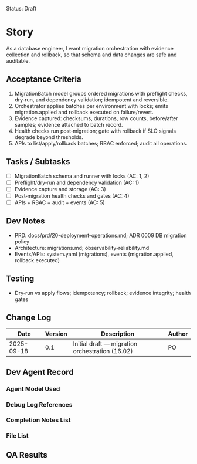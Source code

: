 Status: Draft

# Story
As a database engineer,
I want migration orchestration with evidence collection and rollback,
so that schema and data changes are safe and auditable.

## Acceptance Criteria
1. MigrationBatch model groups ordered migrations with preflight checks, dry‑run, and dependency validation; idempotent and reversible.
2. Orchestrator applies batches per environment with locks; emits migration.applied and rollback.executed on failure/revert.
3. Evidence captured: checksums, durations, row counts, before/after samples; evidence attached to batch record.
4. Health checks run post‑migration; gate with rollback if SLO signals degrade beyond thresholds.
5. APIs to list/apply/rollback batches; RBAC enforced; audit all operations.

## Tasks / Subtasks
- [ ] MigrationBatch schema and runner with locks (AC: 1, 2)
- [ ] Preflight/dry‑run and dependency validation (AC: 1)
- [ ] Evidence capture and storage (AC: 3)
- [ ] Post‑migration health checks and gates (AC: 4)
- [ ] APIs + RBAC + audit + events (AC: 5)

## Dev Notes
- PRD: docs/prd/20-deployment-operations.md; ADR 0009 DB migration policy
- Architecture: migrations.md; observability-reliability.md
- Events/APIs: system.yaml (migrations), events (migration.applied, rollback.executed)

## Testing
- Dry‑run vs apply flows; idempotency; rollback; evidence integrity; health gates

## Change Log
| Date       | Version | Description                                     | Author |
|------------|---------|-------------------------------------------------|--------|
| 2025-09-18 | 0.1     | Initial draft — migration orchestration (16.02)| PO     |

## Dev Agent Record

### Agent Model Used
<record at implementation time>

### Debug Log References
<links at implementation time>

### Completion Notes List
<notes at implementation time>

### File List
<files at implementation time>

## QA Results
<QA to fill>

